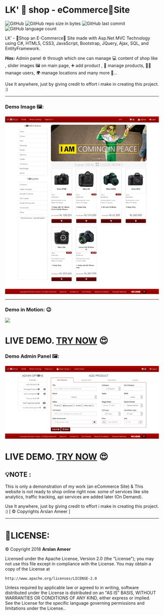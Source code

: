 # LK' 📸 shop - eCommerce🛒Site 
![GitHub](https://img.shields.io/github/license/ArslanAmeer/lkshop-eCommerceSite.svg) ![GitHub repo size in bytes](https://img.shields.io/github/repo-size/ArslanAmeer/lkshop-eCommerceSite.svg) ![GitHub last commit](https://img.shields.io/github/last-commit/ArslanAmeer/lkshop-eCommerceSite.svg) ![GitHub language count](https://img.shields.io/github/languages/count/ArslanAmeer/lkshop-eCommerceSite.svg)

LK' - 📸Shop an E-Commerce🛒 Site made with Asp.Net MVC Technology using C#, HTML5, CSS3, JavaScript, Bootstrap, JQuery, Ajax, SQL, and EntityFramework.

**_Has:_** Admin panel ⚙ through which one can manage 💻 content of shop like , slider images 🖼 on main page, ➕ add product , 🔧 manage products, 👷‍♂️ manage users, 🌍 manage locations and many more 🎊...

Use It anywhere, just by giving credit to effort i make in creating this project. :)

---
### Demo Image 🖼:
![](lkshopdemo.png)

---
### Demo in Motion: 😉
![](lkshopdemo.gif)

# **LIVE DEMO. [TRY NOW](http://www.lkeshop.tk/)** 😍

### Demo Admin Panel 🖼:
![](lkshopadmin.png)

# **LIVE DEMO. [TRY NOW](http://www.lkeshop.tk/)** 😍

## 💡**NOTE :**
This is only a demonstration of my work (an eCommerce Site) & This website is not ready to shop online right now.
some of services like site analytics, traffic tracking, api services are added later (On Demand).

Use It anywhere, just by giving credit to effort i make in creating this project. :)
[ © Copyrights Arslan Ameer ]

---
# 🔐LICENSE:
©  Copyright 2018 **Arslan Ameer**

Licensed under the Apache License, Version 2.0 (the "License");
you may not use this file except in compliance with the License.
You may obtain a copy of the License at

    http://www.apache.org/licenses/LICENSE-2.0

Unless required by applicable law or agreed to in writing, software
distributed under the License is distributed on an "AS IS" BASIS,
WITHOUT WARRANTIES OR CONDITIONS OF ANY KIND, either express or implied.
See the License for the specific language governing permissions and
limitations under the License..
